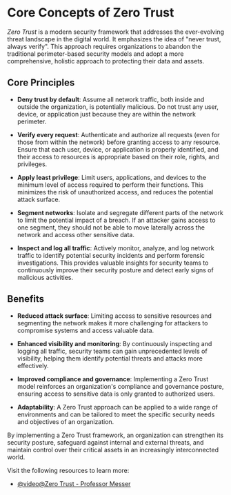 # Core Concepts of Zero Trust

_Zero Trust_ is a modern security framework that addresses the ever-evolving threat landscape in the digital world. It emphasizes the idea of "never trust, always verify". This approach requires organizations to abandon the traditional perimeter-based security models and adopt a more comprehensive, holistic approach to protecting their data and assets.

## Core Principles

- **Deny trust by default**: Assume all network traffic, both inside and outside the organization, is potentially malicious. Do not trust any user, device, or application just because they are within the network perimeter.

- **Verify every request**: Authenticate and authorize all requests (even for those from within the network) before granting access to any resource. Ensure that each user, device, or application is properly identified, and their access to resources is appropriate based on their role, rights, and privileges.

- **Apply least privilege**: Limit users, applications, and devices to the minimum level of access required to perform their functions. This minimizes the risk of unauthorized access, and reduces the potential attack surface.

- **Segment networks**: Isolate and segregate different parts of the network to limit the potential impact of a breach. If an attacker gains access to one segment, they should not be able to move laterally across the network and access other sensitive data.

- **Inspect and log all traffic**: Actively monitor, analyze, and log network traffic to identify potential security incidents and perform forensic investigations. This provides valuable insights for security teams to continuously improve their security posture and detect early signs of malicious activities.

## Benefits

- **Reduced attack surface**: Limiting access to sensitive resources and segmenting the network makes it more challenging for attackers to compromise systems and access valuable data.

- **Enhanced visibility and monitoring**: By continuously inspecting and logging all traffic, security teams can gain unprecedented levels of visibility, helping them identify potential threats and attacks more effectively.

- **Improved compliance and governance**: Implementing a Zero Trust model reinforces an organization's compliance and governance posture, ensuring access to sensitive data is only granted to authorized users.

- **Adaptability**: A Zero Trust approach can be applied to a wide range of environments and can be tailored to meet the specific security needs and objectives of an organization.

By implementing a Zero Trust framework, an organization can strengthen its security posture, safeguard against internal and external threats, and maintain control over their critical assets in an increasingly interconnected world.

Visit the following resources to learn more:

- [@video@Zero Trust - Professor Messer](https://www.youtube.com/watch?v=zC_Pndpg8-c)
